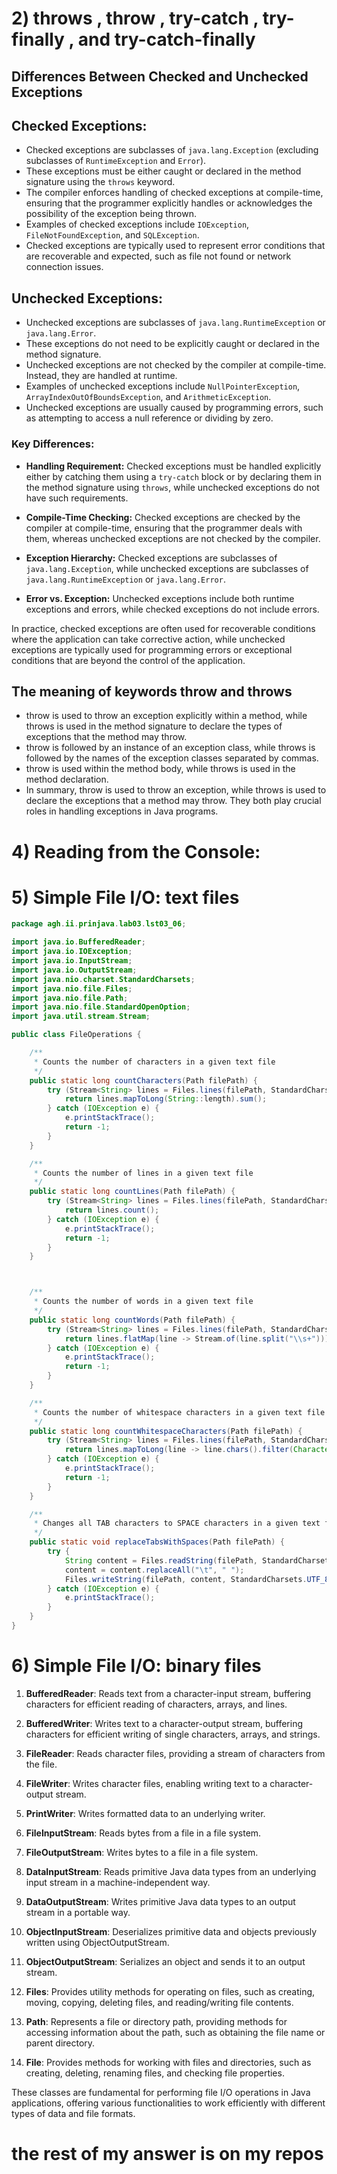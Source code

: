 

# 2) throws ,	throw ,	try-catch ,	try- finally , and	try-catch-finally


##  Differences Between Checked and Unchecked Exceptions

## Checked Exceptions:

- Checked exceptions are subclasses of `java.lang.Exception` (excluding subclasses of `RuntimeException` and `Error`).
- These exceptions must be either caught or declared in the method signature using the `throws` keyword.
- The compiler enforces handling of checked exceptions at compile-time, ensuring that the programmer explicitly handles or acknowledges the possibility of the exception being thrown.
- Examples of checked exceptions include `IOException`, `FileNotFoundException`, and `SQLException`.
- Checked exceptions are typically used to represent error conditions that are recoverable and expected, such as file not found or network connection issues.

## Unchecked Exceptions:

- Unchecked exceptions are subclasses of `java.lang.RuntimeException` or `java.lang.Error`.
- These exceptions do not need to be explicitly caught or declared in the method signature.
- Unchecked exceptions are not checked by the compiler at compile-time. Instead, they are handled at runtime.
- Examples of unchecked exceptions include `NullPointerException`, `ArrayIndexOutOfBoundsException`, and `ArithmeticException`.
- Unchecked exceptions are usually caused by programming errors, such as attempting to access a null reference or dividing by zero.

### Key Differences:

- **Handling Requirement:** Checked exceptions must be handled explicitly either by catching them using a `try-catch` block or by declaring them in the method signature using `throws`, while unchecked exceptions do not have such requirements.
  
- **Compile-Time Checking:** Checked exceptions are checked by the compiler at compile-time, ensuring that the programmer deals with them, whereas unchecked exceptions are not checked by the compiler.
  
- **Exception Hierarchy:** Checked exceptions are subclasses of `java.lang.Exception`, while unchecked exceptions are subclasses of `java.lang.RuntimeException` or `java.lang.Error`.
  
- **Error vs. Exception:** Unchecked exceptions include both runtime exceptions and errors, while checked exceptions do not include errors.

In practice, checked exceptions are often used for recoverable conditions where the application can take corrective action, while unchecked exceptions are typically used for programming errors or exceptional conditions that are beyond the control of the application.


## The meaning of keywords throw and throws
- throw is used to throw an exception explicitly within a method, while throws is used in the method signature to declare the types of exceptions that the method may throw.
- throw is followed by an instance of an exception class, while throws is followed by the names of the exception classes separated by commas.
- throw is used within the method body, while throws is used in the method declaration.
- In summary, throw is used to throw an exception, while throws is used to declare the exceptions that a method may throw. They both play crucial roles in handling exceptions in Java programs.

# 4) Reading from the Console:

# 5) Simple File I/O: text files

````java
package agh.ii.prinjava.lab03.lst03_06;

import java.io.BufferedReader;
import java.io.IOException;
import java.io.InputStream;
import java.io.OutputStream;
import java.nio.charset.StandardCharsets;
import java.nio.file.Files;
import java.nio.file.Path;
import java.nio.file.StandardOpenOption;
import java.util.stream.Stream;

public class FileOperations {

    /**
     * Counts the number of characters in a given text file
     */
    public static long countCharacters(Path filePath) {
        try (Stream<String> lines = Files.lines(filePath, StandardCharsets.UTF_8)) {
            return lines.mapToLong(String::length).sum();
        } catch (IOException e) {
            e.printStackTrace();
            return -1;
        }
    }

    /**
     * Counts the number of lines in a given text file
     */
    public static long countLines(Path filePath) {
        try (Stream<String> lines = Files.lines(filePath, StandardCharsets.UTF_8)) {
            return lines.count();
        } catch (IOException e) {
            e.printStackTrace();
            return -1;
        }
    }



    /**
     * Counts the number of words in a given text file
     */
    public static long countWords(Path filePath) {
        try (Stream<String> lines = Files.lines(filePath, StandardCharsets.UTF_8)) {
            return lines.flatMap(line -> Stream.of(line.split("\\s+"))).count();
        } catch (IOException e) {
            e.printStackTrace();
            return -1;
        }
    }

    /**
     * Counts the number of whitespace characters in a given text file
     */
    public static long countWhitespaceCharacters(Path filePath) {
        try (Stream<String> lines = Files.lines(filePath, StandardCharsets.UTF_8)) {
            return lines.mapToLong(line -> line.chars().filter(Character::isWhitespace).count()).sum();
        } catch (IOException e) {
            e.printStackTrace();
            return -1;
        }
    }

    /**
     * Changes all TAB characters to SPACE characters in a given text file
     */
    public static void replaceTabsWithSpaces(Path filePath) {
        try {
            String content = Files.readString(filePath, StandardCharsets.UTF_8);
            content = content.replaceAll("\t", " ");
            Files.writeString(filePath, content, StandardCharsets.UTF_8);
        } catch (IOException e) {
            e.printStackTrace();
        }
    }
}

````


# 6) Simple File I/O: binary files

1. **BufferedReader**: Reads text from a character-input stream, buffering characters for efficient reading of characters, arrays, and lines.

2. **BufferedWriter**: Writes text to a character-output stream, buffering characters for efficient writing of single characters, arrays, and strings.

3. **FileReader**: Reads character files, providing a stream of characters from the file.

4. **FileWriter**: Writes character files, enabling writing text to a character-output stream.

5. **PrintWriter**: Writes formatted data to an underlying writer.

6. **FileInputStream**: Reads bytes from a file in a file system.

7. **FileOutputStream**: Writes bytes to a file in a file system.

8. **DataInputStream**: Reads primitive Java data types from an underlying input stream in a machine-independent way.

9. **DataOutputStream**: Writes primitive Java data types to an output stream in a portable way.

10. **ObjectInputStream**: Deserializes primitive data and objects previously written using ObjectOutputStream.

11. **ObjectOutputStream**: Serializes an object and sends it to an output stream.

12. **Files**: Provides utility methods for operating on files, such as creating, moving, copying, deleting files, and reading/writing file contents.

13. **Path**: Represents a file or directory path, providing methods for accessing information about the path, such as obtaining the file name or parent directory.

14. **File**: Provides methods for working with files and directories, such as creating, deleting, renaming files, and checking file properties.

These classes are fundamental for performing file I/O operations in Java applications, offering various functionalities to work efficiently with different types of data and file formats.



# the rest of my answer is on my repos 
